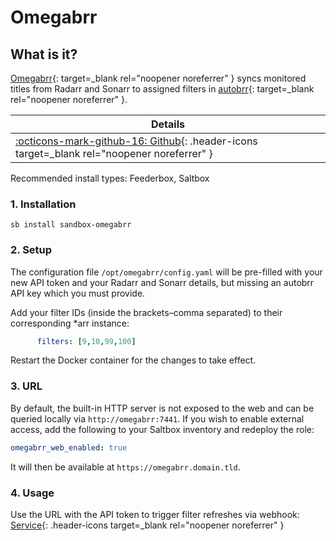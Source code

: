 # Omegabrr

## What is it?

[Omegabrr](https://github.com/autobrr/omegabrr){: target=_blank rel="noopener noreferrer" } syncs monitored titles from Radarr and Sonarr to assigned filters in [autobrr](https://docs.saltbox.dev/sandbox/apps/autobrr/){: target=_blank rel="noopener noreferrer" }.

| Details     |
|-------------|
| [:octicons-mark-github-16: Github](https://github.com/autobrr/omegabrr){: .header-icons target=_blank rel="noopener noreferrer" } |

Recommended install types: Feederbox, Saltbox

### 1. Installation

``` shell
sb install sandbox-omegabrr
```

### 2. Setup

The configuration file `/opt/omegabrr/config.yaml` will be pre-filled with your new API token and your Radarr and Sonarr details, but missing an autobrr API key which you must provide.

Add your filter IDs (inside the brackets–comma separated) to their corresponding *arr instance:
```yaml
      filters: [9,10,99,100]
```
Restart the Docker container for the changes to take effect.

### 3. URL

By default, the built-in HTTP server is not exposed to the web and can be queried locally via `http://omegabrr:7441`. If you wish to enable external access, add the following to your Saltbox inventory and redeploy the role:

```yaml
omegabrr_web_enabled: true
```
It will then be available at `https://omegabrr.domain.tld`.

### 4. Usage

Use the URL with the API token to trigger filter refreshes via webhook: [Service](https://github.com/autobrr/omegabrr#service){: .header-icons target=_blank rel="noopener noreferrer" }
